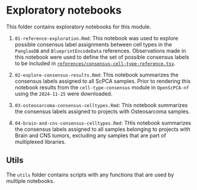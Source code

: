 # Exploratory notebooks

This folder contains exploratory notebooks for this module. 

1. `01-reference-exploration.Rmd`: This notebook was used to explore possible consensus label assignments between cell types in the `PanglaoDB` and `BlueprintEncodeData` references. 
Observations made in this notebook were used to define the set of possible consensus labels to be included in [`references/consensus-cell-type-reference.tsv`](../references/consensus-cell-type-reference.tsv). 

2. `02-explore-consensus-results.Rmd`: This notebook summarizes the consensus labels assigned to all ScPCA samples. 
Prior to rendering this notebook results from the `cell-type-consensus` module in `OpenScPCA-nf` using the `2024-11-25` were downloaded. 

3. `03-osteosarcoma-consensus-celltypes.Rmd`: This notebook summarizes the consensus labels assigned to projects with Osteosarcoma samples. 

4. `04-brain-and-cns-consensus-celltypes.Rmd`: THis notebook summarizes the consensus labels assigned to all samples belonging to projects with Brain and CNS tumors, excluding any samples that are part of multiplexed libraries. 

## Utils 

The `utils` folder contains scripts with any functions that are used by multiple notebooks. 
